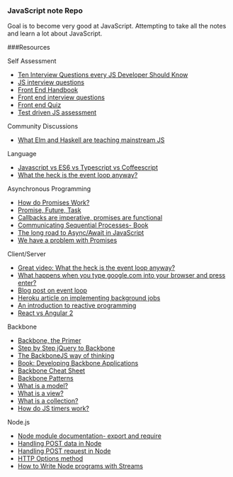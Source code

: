 ### JavaScript note Repo

Goal is to become very good at JavaScript. Attempting to take all the notes and learn a lot about JavaScript.

###Resources

Self Assessment

- [Ten Interview Questions every JS Developer Should Know](https://medium.com/javascript-scene/10-interview-questions-every-javascript-developer-should-know-6fa6bdf5ad95#.ykqs4ah0i)
- [JS interview questions](http://www.thatjsdude.com/interview/js1.html)
- [Front End Handbook](http://www.frontendhandbook.com/)
- [Front end interview questions](http://h5bp.github.io/Front-end-Developer-Interview-Questions/)
- [Front end Quiz](http://davidshariff.com/quiz/)
- [Test driven JS assessment](https://github.com/rmurphey/js-assessment)

Community Discussions

- [What Elm and Haskell are teaching mainstream JS](http://begriffs.com/posts/2015-11-30-functional-front-end-coding.html)

Language

- [Javascript vs ES6 vs Typescript vs Coffeescript](http://www.slideshare.net/NeilGreen1/type-script-vs-coffeescript-vs-es6)
- [What the heck is the event loop anyway?](https://www.youtube.com/watch?v=8aGhZQkoFbQ)

Asynchronous Programming

- [How do Promises Work?](http://robotlolita.me/2015/11/15/how-do-promises-work.html#a-conceptual-understanding-of-promises)
- [Promise, Future, Task](https://github.com/KjellSchubert/promise-future-task)
- [Callbacks are imperative, promises are functional](https://blog.jcoglan.com/2013/03/30/callbacks-are-imperative-promises-are-functional-nodes-biggest-missed-opportunity/)
- [Communicating Sequential Processes- Book](http://www.usingcsp.com/cspbook.pdf)
- [The long road to Async/Await in JavaScript](https://thomashunter.name/blog/the-long-road-to-asyncawait-in-javascript/)
- [We have a problem with Promises](http://pouchdb.com/2015/05/18/we-have-a-problem-with-promises.html)

Client/Server

- [Great video: What the heck is the event loop anyway?](https://www.youtube.com/watch?v=8aGhZQkoFbQ)
- [What happens when you type google.com into your browser and press enter?](https://github.com/alex/what-happens-when)
- [Blog post on event loop](http://blog.carbonfive.com/2013/10/27/the-javascript-event-loop-explained/)
- [Heroku article on implementing background jobs](https://devcenter.heroku.com/articles/background-jobs-queueing)
- [An introduction to reactive programming](https://gist.github.com/staltz/868e7e9bc2a7b8c1f754)
- [React vs Angular 2](https://docs.google.com/document/d/1Ah9IJ72DhV4AzoZ1TJUnMzj42PzQrLrwQUkg9koO0dg/preview#heading=h.wean4vnz2k7)

Backbone

- [Backbone, the Primer](https://github.com/jashkenas/backbone/wiki/Backbone,-The-Primer)
- [Step by Step jQuery to Backbone](https://github.com/kjbekkelund/writings/blob/master/published/understanding-backbone.md/)
- [The BackboneJS way of thinking](http://learn.eastros.com/2013/04/20/the-backbonejs-way-of-thinking/)
- [Book: Developing Backbone Applications](http://addyosmani.github.io/backbone-fundamentals/)
- [Backbone Cheat Sheet](http://www.igloolab.com/downloads/backbone-cheatsheet.pdf)
- [Backbone Patterns](http://ricostacruz.com/backbone-patterns/)
- [What is a model?](https://cdnjs.com/libraries/backbone.js/tutorials/what-is-a-model/)
- [What is a view?](https://cdnjs.com/libraries/backbone.js/tutorials/what-is-a-view/)
- [What is a collection?](https://cdnjs.com/libraries/backbone.js/tutorials/what-is-a-collection/)
- [How do JS timers work?](http://ejohn.org/blog/how-javascript-timers-work/)

Node.js

- [Node module documentation- export and require](https://nodejs.org/api/modules.html)
- [Handling POST data in Node](http://blog.frankgrimm.net/2010/11/howto-access-http-message-body-post-data-in-node-js/)
- [Handling POST request in Node](http://stackoverflow.com/questions/15427220/how-to-handle-post-request-in-node-js)
- [HTTP Options method](http://zacstewart.com/2012/04/14/http-options-method.html)
- [How to Write Node programs with Streams](https://github.com/substack/stream-handbook)



